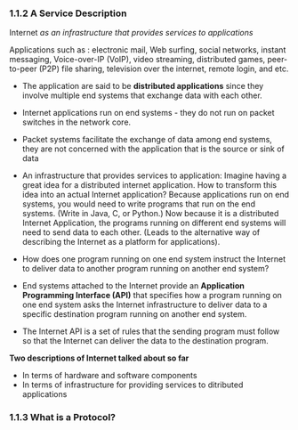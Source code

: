 ### 1.1.2 A Service Description

Internet *as an infrastructure that provides services to applications*

Applications such as : electronic mail, Web surfing, social networks, instant messaging, Voice-over-IP (VoIP), 
video streaming, distributed games, peer-to-peer (P2P) file sharing, television over the internet, remote login, and etc.

- The application are said to be **distributed applications** since they involve multiple end systems that exchange data with each other.
- Internet applications run on end systems - they do not run on packet switches in the network core.

- Packet systems facilitate the exchange of data among end systems, they are not concerned with the application that is the source or sink of data

- An infrastructure that provides services to application: Imagine having a great idea for a distributed internet application.
How to transform this idea into an actual Internet application? Because applications run on end systems, you would need to write programs that run on the end systems. (Write in Java, C, or Python.) Now because it is a distributed Internet Application, the programs running on different end systems will need to send data to each other. (Leads to the alternative way of describing the Internet as a platform for applications). 
- How does one program running on one end system instruct the Internet to deliver data to another program running on another end system?
- End systems attached to the Internet provide an **Application Programming Interface (API)** that specifies how a program running on one end system asks the Internet infrastructure to deliver data to a specific destination program running on another end system. 

- The Internet API is a set of rules that the sending program must follow so that the Internet can deliver the data to the destination program. 

**Two descriptions of Internet talked about so far**
- In terms of hardware and software components
- In terms of infrastructure for providing services to ditributed applications

### 1.1.3 What is a Protocol?

